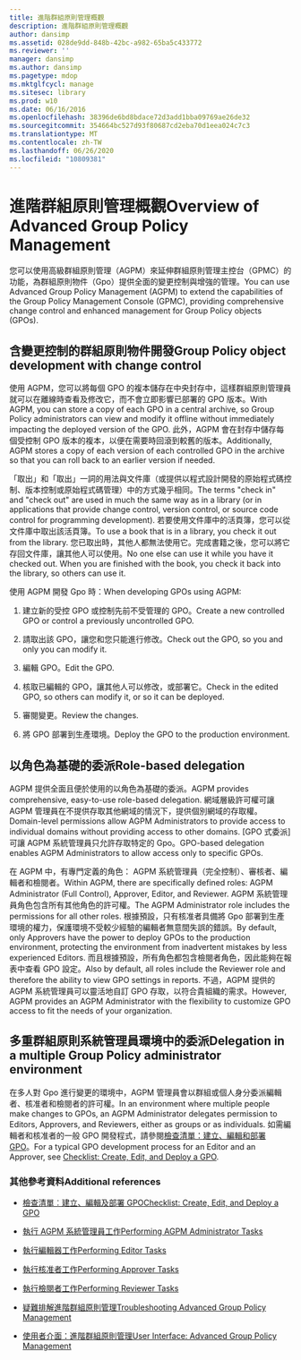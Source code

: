 ```yaml
---
title: 進階群組原則管理概觀
description: 進階群組原則管理概觀
author: dansimp
ms.assetid: 028de9dd-848b-42bc-a982-65ba5c433772
ms.reviewer: ''
manager: dansimp
ms.author: dansimp
ms.pagetype: mdop
ms.mktglfcycl: manage
ms.sitesec: library
ms.prod: w10
ms.date: 06/16/2016
ms.openlocfilehash: 38396de6bd8bdace72d3add1bba09769ae26de32
ms.sourcegitcommit: 354664bc527d93f80687cd2eba70d1eea024c7c3
ms.translationtype: MT
ms.contentlocale: zh-TW
ms.lasthandoff: 06/26/2020
ms.locfileid: "10809381"
---
```

# <span data-ttu-id="2762a-103">進階群組原則管理概觀</span><span class="sxs-lookup"><span data-stu-id="2762a-103">Overview of Advanced Group Policy Management</span></span>


<span data-ttu-id="2762a-104">您可以使用高級群組原則管理（AGPM）來延伸群組原則管理主控台（GPMC）的功能，為群組原則物件（Gpo）提供全面的變更控制與增強的管理。</span><span class="sxs-lookup"><span data-stu-id="2762a-104">You can use Advanced Group Policy Management (AGPM) to extend the capabilities of the Group Policy Management Console (GPMC), providing comprehensive change control and enhanced management for Group Policy objects (GPOs).</span></span>

## <span data-ttu-id="2762a-105">含變更控制的群組原則物件開發</span><span class="sxs-lookup"><span data-stu-id="2762a-105">Group Policy object development with change control</span></span>


<span data-ttu-id="2762a-106">使用 AGPM，您可以將每個 GPO 的複本儲存在中央封存中，這樣群組原則管理員就可以在離線時查看及修改它，而不會立即影響已部署的 GPO 版本。</span><span class="sxs-lookup"><span data-stu-id="2762a-106">With AGPM, you can store a copy of each GPO in a central archive, so Group Policy administrators can view and modify it offline without immediately impacting the deployed version of the GPO.</span></span> <span data-ttu-id="2762a-107">此外，AGPM 會在封存中儲存每個受控制 GPO 版本的複本，以便在需要時回滾到較舊的版本。</span><span class="sxs-lookup"><span data-stu-id="2762a-107">Additionally, AGPM stores a copy of each version of each controlled GPO in the archive so that you can roll back to an earlier version if needed.</span></span>

<span data-ttu-id="2762a-108">「取出」和「取出」一詞的用法與文件庫（或提供以程式設計開發的原始程式碼控制、版本控制或原始程式碼管理）中的方式幾乎相同。</span><span class="sxs-lookup"><span data-stu-id="2762a-108">The terms "check in" and "check out" are used in much the same way as in a library (or in applications that provide change control, version control, or source code control for programming development).</span></span> <span data-ttu-id="2762a-109">若要使用文件庫中的活頁簿，您可以從文件庫中取出該活頁簿。</span><span class="sxs-lookup"><span data-stu-id="2762a-109">To use a book that is in a library, you check it out from the library.</span></span> <span data-ttu-id="2762a-110">您已取出時，其他人都無法使用它。完成書籍之後，您可以將它存回文件庫，讓其他人可以使用。</span><span class="sxs-lookup"><span data-stu-id="2762a-110">No one else can use it while you have it checked out. When you are finished with the book, you check it back into the library, so others can use it.</span></span>

<span data-ttu-id="2762a-111">使用 AGPM 開發 Gpo 時：</span><span class="sxs-lookup"><span data-stu-id="2762a-111">When developing GPOs using AGPM:</span></span>

1.  <span data-ttu-id="2762a-112">建立新的受控 GPO 或控制先前不受管理的 GPO。</span><span class="sxs-lookup"><span data-stu-id="2762a-112">Create a new controlled GPO or control a previously uncontrolled GPO.</span></span>

2.  <span data-ttu-id="2762a-113">請取出該 GPO，讓您和您只能進行修改。</span><span class="sxs-lookup"><span data-stu-id="2762a-113">Check out the GPO, so you and only you can modify it.</span></span>

3.  <span data-ttu-id="2762a-114">編輯 GPO。</span><span class="sxs-lookup"><span data-stu-id="2762a-114">Edit the GPO.</span></span>

4.  <span data-ttu-id="2762a-115">核取已編輯的 GPO，讓其他人可以修改，或部署它。</span><span class="sxs-lookup"><span data-stu-id="2762a-115">Check in the edited GPO, so others can modify it, or so it can be deployed.</span></span>

5.  <span data-ttu-id="2762a-116">審閱變更。</span><span class="sxs-lookup"><span data-stu-id="2762a-116">Review the changes.</span></span>

6.  <span data-ttu-id="2762a-117">將 GPO 部署到生產環境。</span><span class="sxs-lookup"><span data-stu-id="2762a-117">Deploy the GPO to the production environment.</span></span>

## <span data-ttu-id="2762a-118">以角色為基礎的委派</span><span class="sxs-lookup"><span data-stu-id="2762a-118">Role-based delegation</span></span>


<span data-ttu-id="2762a-119">AGPM 提供全面且便於使用的以角色為基礎的委派。</span><span class="sxs-lookup"><span data-stu-id="2762a-119">AGPM provides comprehensive, easy-to-use role-based delegation.</span></span> <span data-ttu-id="2762a-120">網域層級許可權可讓 AGPM 管理員在不提供存取其他網域的情況下，提供個別網域的存取權。</span><span class="sxs-lookup"><span data-stu-id="2762a-120">Domain-level permissions allow AGPM Administrators to provide access to individual domains without providing access to other domains.</span></span> <span data-ttu-id="2762a-121">[GPO 式委派] 可讓 AGPM 系統管理員只允許存取特定的 Gpo。</span><span class="sxs-lookup"><span data-stu-id="2762a-121">GPO-based delegation enables AGPM Administrators to allow access only to specific GPOs.</span></span>

<span data-ttu-id="2762a-122">在 AGPM 中，有專門定義的角色： AGPM 系統管理員（完全控制）、審核者、編輯者和檢閱者。</span><span class="sxs-lookup"><span data-stu-id="2762a-122">Within AGPM, there are specifically defined roles: AGPM Administrator (Full Control), Approver, Editor, and Reviewer.</span></span> <span data-ttu-id="2762a-123">AGPM 系統管理員角色包含所有其他角色的許可權。</span><span class="sxs-lookup"><span data-stu-id="2762a-123">The AGPM Administrator role includes the permissions for all other roles.</span></span> <span data-ttu-id="2762a-124">根據預設，只有核准者具備將 Gpo 部署到生產環境的權力，保護環境不受較少經驗的編輯者無意間失誤的錯誤。</span><span class="sxs-lookup"><span data-stu-id="2762a-124">By default, only Approvers have the power to deploy GPOs to the production environment, protecting the environment from inadvertent mistakes by less experienced Editors.</span></span> <span data-ttu-id="2762a-125">而且根據預設，所有角色都包含檢閱者角色，因此能夠在報表中查看 GPO 設定。</span><span class="sxs-lookup"><span data-stu-id="2762a-125">Also by default, all roles include the Reviewer role and therefore the ability to view GPO settings in reports.</span></span> <span data-ttu-id="2762a-126">不過，AGPM 提供的 AGPM 系統管理員可以靈活地自訂 GPO 存取，以符合貴組織的需求。</span><span class="sxs-lookup"><span data-stu-id="2762a-126">However, AGPM provides an AGPM Administrator with the flexibility to customize GPO access to fit the needs of your organization.</span></span>

## <span data-ttu-id="2762a-127">多重群組原則系統管理員環境中的委派</span><span class="sxs-lookup"><span data-stu-id="2762a-127">Delegation in a multiple Group Policy administrator environment</span></span>


<span data-ttu-id="2762a-128">在多人對 Gpo 進行變更的環境中，AGPM 管理員會以群組或個人身分委派編輯者、核准者和檢閱者的許可權。</span><span class="sxs-lookup"><span data-stu-id="2762a-128">In an environment where multiple people make changes to GPOs, an AGPM Administrator delegates permission to Editors, Approvers, and Reviewers, either as groups or as individuals.</span></span> <span data-ttu-id="2762a-129">如需編輯者和核准者的一般 GPO 開發程式，請參閱[檢查清單：建立、編輯和部署 GPO](checklist-create-edit-and-deploy-a-gpo.md)。</span><span class="sxs-lookup"><span data-stu-id="2762a-129">For a typical GPO development process for an Editor and an Approver, see [Checklist: Create, Edit, and Deploy a GPO](checklist-create-edit-and-deploy-a-gpo.md).</span></span>

### <span data-ttu-id="2762a-130">其他參考資料</span><span class="sxs-lookup"><span data-stu-id="2762a-130">Additional references</span></span>

-   [<span data-ttu-id="2762a-131">檢查清單︰建立、編輯及部署 GPO</span><span class="sxs-lookup"><span data-stu-id="2762a-131">Checklist: Create, Edit, and Deploy a GPO</span></span>](checklist-create-edit-and-deploy-a-gpo.md)

-   [<span data-ttu-id="2762a-132">執行 AGPM 系統管理員工作</span><span class="sxs-lookup"><span data-stu-id="2762a-132">Performing AGPM Administrator Tasks</span></span>](performing-agpm-administrator-tasks.md)

-   [<span data-ttu-id="2762a-133">執行編輯器工作</span><span class="sxs-lookup"><span data-stu-id="2762a-133">Performing Editor Tasks</span></span>](performing-editor-tasks.md)

-   [<span data-ttu-id="2762a-134">執行核准者工作</span><span class="sxs-lookup"><span data-stu-id="2762a-134">Performing Approver Tasks</span></span>](performing-approver-tasks.md)

-   [<span data-ttu-id="2762a-135">執行檢閱者工作</span><span class="sxs-lookup"><span data-stu-id="2762a-135">Performing Reviewer Tasks</span></span>](performing-reviewer-tasks.md)

-   [<span data-ttu-id="2762a-136">疑難排解進階群組原則管理</span><span class="sxs-lookup"><span data-stu-id="2762a-136">Troubleshooting Advanced Group Policy Management</span></span>](troubleshooting-advanced-group-policy-management.md)

-   [<span data-ttu-id="2762a-137">使用者介面：進階群組原則管理</span><span class="sxs-lookup"><span data-stu-id="2762a-137">User Interface: Advanced Group Policy Management</span></span>](user-interface-advanced-group-policy-management.md)

 

 





